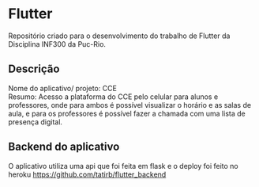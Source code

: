 # Flutter
Repositório criado para o desenvolvimento do trabalho de Flutter da Disciplina INF300 da Puc-Rio.

## Descrição

Nome do aplicativo/ projeto: CCE  
Resumo: Acesso a plataforma do CCE pelo celular para alunos e professores, onde para ambos é possível visualizar o horário e as salas de aula, e para os professores é possível fazer a chamada com uma lista de presença digital.

## Backend do aplicativo

O aplicativo utiliza uma api que foi feita em flask e o deploy foi feito no heroku https://github.com/tatirb/flutter_backend


